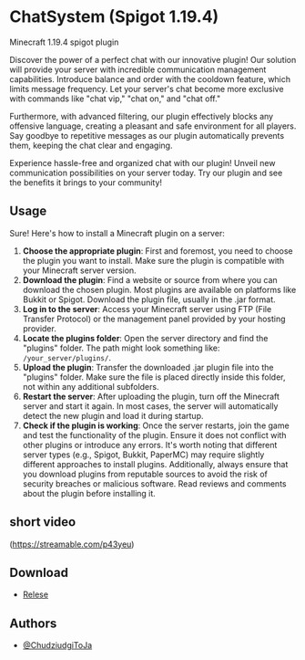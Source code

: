 # ChatSystem (Spigot 1.19.4)
Minecraft 1.19.4 spigot plugin

Discover the power of a perfect chat with our innovative plugin! Our solution will provide your server with incredible communication management capabilities. Introduce balance and order with the cooldown feature, which limits message frequency. Let your server's chat become more exclusive with commands like "chat vip," "chat on," and "chat off."

Furthermore, with advanced filtering, our plugin effectively blocks any offensive language, creating a pleasant and safe environment for all players. Say goodbye to repetitive messages as our plugin automatically prevents them, keeping the chat clear and engaging.

Experience hassle-free and organized chat with our plugin! Unveil new communication possibilities on your server today. Try our plugin and see the benefits it brings to your community!

## Usage

Sure! Here's how to install a Minecraft plugin on a server:

1. **Choose the appropriate plugin**: First and foremost, you need to choose the plugin you want to install. Make sure the plugin is compatible with your Minecraft server version.
2. **Download the plugin**: Find a website or source from where you can download the chosen plugin. Most plugins are available on platforms like Bukkit or Spigot. Download the plugin file, usually in the .jar format.
3. **Log in to the server**: Access your Minecraft server using FTP (File Transfer Protocol) or the management panel provided by your hosting provider.
4. **Locate the plugins folder**: Open the server directory and find the "plugins" folder. The path might look something like: `/your_server/plugins/`.
5. **Upload the plugin**: Transfer the downloaded .jar plugin file into the "plugins" folder. Make sure the file is placed directly inside this folder, not within any additional subfolders.
6. **Restart the server**: After uploading the plugin, turn off the Minecraft server and start it again. In most cases, the server will automatically detect the new plugin and load it during startup.
7. **Check if the plugin is working**: Once the server restarts, join the game and test the functionality of the plugin. Ensure it does not conflict with other plugins or introduce any errors.
It's worth noting that different server types (e.g., Spigot, Bukkit, PaperMC) may require slightly different approaches to install plugins. Additionally, always ensure that you download plugins from reputable sources to avoid the risk of security breaches or malicious software. Read reviews and comments about the plugin before installing it.

## short video
(https://streamable.com/p43yeu)

## Download
- [Relese](https://github.com/ChudziudgiToJa/ChatSystem/releases/download/plugin/ChatSystem-0.2.jar)

## Authors

- [@ChudziudgiToJa](https://www.github.com/ChudziudgiToja)
